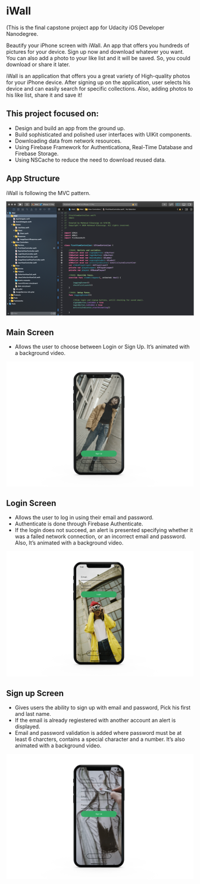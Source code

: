 # iWall
(This is the final capstone project app for Udacity iOS Developer Nanodegree.

Beautify your iPhone screen with iWall.
An app that offers you hundreds of pictures for your device. Sign up now and download whatever you want. You can also add a photo to your like list and it will be saved. So, you could download or share it later.

iWall is an application that offers you a great variety of High-quality photos for your iPhone device. 
After signing up on the application, user selects his device and can easily search for specific collections.
Also, adding photos to his like list, share it and save it!

## This project focused on:
* Design and build an app from the ground up.
* Build sophisticated and polished user interfaces with UIKit components.
* Downloading data from network resources.
* Using Firebase Framework for Authenticationa, Real-Time Database and Firebase Storage.
* Using NSCache to reduce the need to download reused data.

## App Structure
iWall is following the MVC pattern.
<p align="center">
  <img src="images/mvc.png">
</p>

## Main Screen
- Allows the user to choose between Login or Sign Up. It’s animated with a background video.
<p align="center">
  <img src="images/MainView.png">
</p>

## Login Screen
- Allows the user to log in using their email and password. 
- Authenticate is done through Firebase Authenticate. 
- If the login does not succeed, an alert is presented specifying whether it was a failed network connection, or an incorrect email and password. Also, It’s animated with a background video. 
<p align="center">
  <img src="images/login.png">
</p>

## Sign up Screen
- Gives users the ability to sign up with email and password, Pick his first and last name. 
- If the email is already regiestered with another account an alert is displayed.
- Email and password validation is added where password must be at least 6 charcters, contains a special character and a number. It’s also animated with a background video.
<p align="center">
  <img src="images/signupView.png">
</p>

